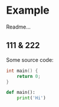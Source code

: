 # Example

Readme...

## 111 & 222

Some source code:
```cpp
int main() {
    return 0;
}
```

```python
def main():
    print('Hi')
```
